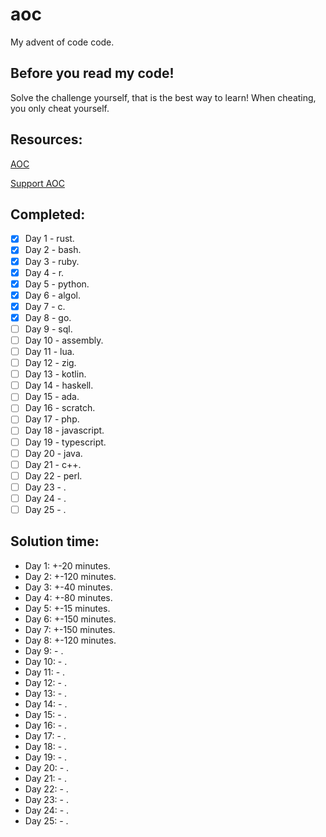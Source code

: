 # aoc
My advent of code code. 

## Before you read my code!
Solve the challenge yourself, that is the best way to learn!
When cheating, you only cheat yourself.

## Resources:

[AOC](https://adventofcode.com/2022/)

[Support AOC](https://adventofcode.com/2022/support)

## Completed:

- [x] Day 1 - rust.
- [x] Day 2 - bash.
- [x] Day 3 - ruby.
- [x] Day 4 - r.
- [x] Day 5 - python.
- [x] Day 6 - algol.
- [x] Day 7 - c.
- [x] Day 8 - go.
- [ ] Day 9 - sql.
- [ ] Day 10 - assembly.
- [ ] Day 11 - lua.
- [ ] Day 12 - zig.
- [ ] Day 13 - kotlin.
- [ ] Day 14 - haskell.
- [ ] Day 15 - ada.
- [ ] Day 16 - scratch.
- [ ] Day 17 - php.
- [ ] Day 18 - javascript.
- [ ] Day 19 - typescript.
- [ ] Day 20 - java.
- [ ] Day 21 - c++.
- [ ] Day 22 - perl.
- [ ] Day 23 - .
- [ ] Day 24 - .
- [ ] Day 25 - .

## Solution time:

- Day 1: +-20 minutes.
- Day 2: +-120 minutes.
- Day 3: +-40 minutes.
- Day 4: +-80 minutes.
- Day 5: +-15 minutes.
- Day 6: +-150 minutes.
- Day 7: +-150 minutes.
- Day 8: +-120 minutes.
- Day 9: - .
- Day 10: - .
- Day 11: - .
- Day 12: - .
- Day 13: - .
- Day 14: - .
- Day 15: - .
- Day 16: - .
- Day 17: - .
- Day 18: - .
- Day 19: - .
- Day 20: - .
- Day 21: - .
- Day 22: - .
- Day 23: - .
- Day 24: - .
- Day 25: - .
